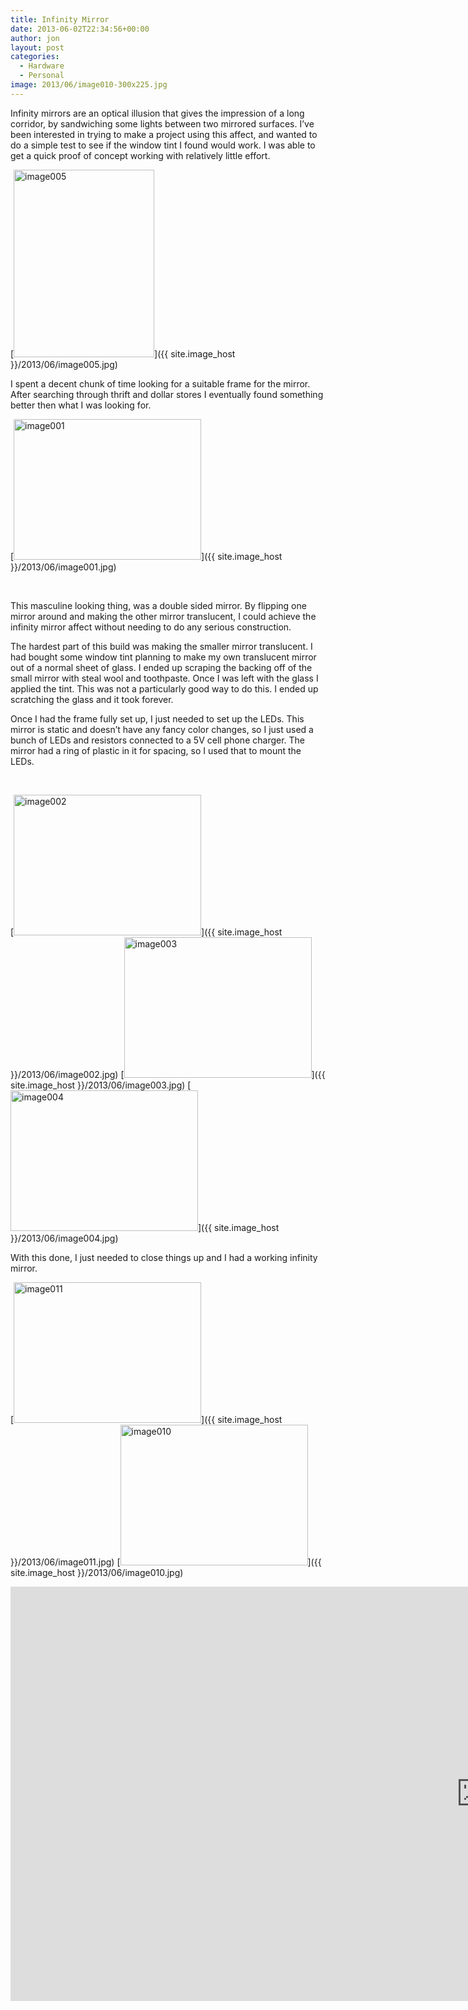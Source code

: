 ```yaml
---
title: Infinity Mirror
date: 2013-06-02T22:34:56+00:00
author: jon
layout: post
categories:
  - Hardware
  - Personal
image: 2013/06/image010-300x225.jpg
---
```

Infinity mirrors are an optical illusion that gives the impression of a long corridor, by sandwiching some lights between two mirrored surfaces. I&#8217;ve been interested in trying to make a project using this affect, and wanted to do a simple test to see if the window tint I found would work. I was able to get a quick proof of concept working with relatively little effort.

[<img class="size-medium wp-image-376 alignnone" alt="image005" src="{{ site.image_host }}/2013/06/image005-225x300.jpg" width="225" height="300" />]({{ site.image_host }}/2013/06/image005.jpg)

<!--more-->

I spent a decent chunk of time looking for a suitable frame for the mirror. After searching through thrift and dollar stores I eventually found something better then what I was looking for.

[<img class="size-medium wp-image-372 alignnone" alt="image001" src="{{ site.image_host }}/2013/06/image001-300x225.jpg" width="300" height="225" />]({{ site.image_host }}/2013/06/image001.jpg)

&nbsp;

This masculine looking thing, was a double sided mirror. By flipping one mirror around and making the other mirror translucent, I could achieve the infinity mirror affect without needing to do any serious construction.

The hardest part of this build was making the smaller mirror translucent. I had bought some window tint planning to make my own translucent mirror out of a normal sheet of glass. I ended up scraping the backing off of the small mirror with steal wool and toothpaste. Once I was left with the glass I applied the tint. This was not a particularly good way to do this. I ended up scratching the glass and it took forever.

Once I had the frame fully set up, I just needed to set up the LEDs. This mirror is static and doesn&#8217;t have any fancy color changes, so I just used a bunch of LEDs and resistors connected to a 5V cell phone charger. The mirror had a ring of plastic in it for spacing, so I used that to mount the LEDs.

&nbsp;

[<img class="alignleft size-medium wp-image-373" alt="image002" src="{{ site.image_host }}/2013/06/image002-300x225.jpg" width="300" height="225" />]({{ site.image_host }}/2013/06/image002.jpg) [<img class="alignleft size-medium wp-image-374" alt="image003" src="{{ site.image_host }}/2013/06/image003-300x225.jpg" width="300" height="225" />]({{ site.image_host }}/2013/06/image003.jpg) [<img class="alignnone size-medium wp-image-375" alt="image004" src="{{ site.image_host }}/2013/06/image004-300x225.jpg" width="300" height="225" />]({{ site.image_host }}/2013/06/image004.jpg)

With this done, I just needed to close things up and I had a working infinity mirror.

[<img class="alignnone size-medium wp-image-378" alt="image011" src="{{ site.image_host }}/2013/06/image011-300x225.jpg" width="300" height="225" />]({{ site.image_host }}/2013/06/image011.jpg) [<img class="alignnone size-medium wp-image-377" alt="image010" src="{{ site.image_host }}/2013/06/image010-300x225.jpg" width="300" height="225" />]({{ site.image_host }}/2013/06/image010.jpg)

<iframe width="1506" height="663" src="https://www.youtube.com/embed/PwPtDRoMraY" frameborder="0" allow="accelerometer; autoplay; encrypted-media; gyroscope; picture-in-picture" allowfullscreen></iframe>
